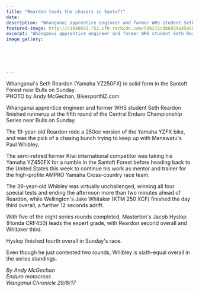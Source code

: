```yaml
---
title: "Reardon leads the chasers in Santoft"
date: 
description: "Whanganui apprentice engineer and former WHS student Seth Reardon finished runnerup at the fifth round of the Central Enduro Champ Series..."
featured-image: http://c1940652.r52.cf0.rackcdn.com/59b215cdb8d39a35a50009fe/Seth-Reardon-29-Aug.jpg
excerpt: "Whanganui apprentice engineer and former WHS student Seth Reardon finished runnerup at the fifth round of the Central Enduro Championship Series near Bulls on Sunday."
image_gallery:
    
    
    
    
    
---
```


<p><span>Whanganui's Seth Reardon (Yamaha YZ250FX) in solid form in the Santoft Forest near Bulls on Sunday. <br />PHOTO by Andy McGechan, BikesportNZ.com</span></p>
<p class="element element-paragraph">Whanganui apprentice engineer and former WHS student Seth Reardon finished runnerup at the fifth round of the Central Enduro Championship Series near Bulls on Sunday.</p>
<p class="element element-paragraph">The 19-year-old Reardon rode a 250cc version of the Yamaha YZFX bike, and was the pick of a chasing bunch trying to keep up with Manawatu's Paul Whibley.</p>
<p class="element element-paragraph">The semi-retired former Kiwi international competitor was taking his Yamaha YZ450FX for a rumble in the Santoft Forest before heading back to the United States this week to continue his work as mentor and trainer for the high-profile AMPRO Yamaha Cross-country race team.</p>
<p class="element element-paragraph">The 39-year-old Whibley was virtually unchallenged, winning all four special tests and ending the afternoon more than two minutes ahead of Reardon, while Wellington's Jake Whitaker (KTM 250 XCF) finished the day third overall, a further 12 seconds adrift.</p>
<p class="element element-paragraph">With five of the eight series rounds completed, Masterton's Jacob Hyslop (Honda CRF450) leads the expert grade, with Reardon second overall and Whitaker third.</p>
<p class="element element-paragraph">Hyslop finished fourth overall in Sunday's race.</p>
<p class="element element-paragraph">Even though he just contested two rounds, Whibley is sixth-equal overall in the series standings.</p>
<p class="element element-paragraph"><em>By Andy McGechan</em><br /><em>Enduro motocross</em><br /><em>Wanganui Chronicle 29/8/17</em></p>

